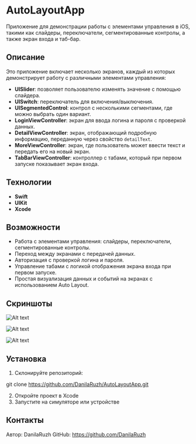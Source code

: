 # AutoLayoutApp

Приложение для демонстрации работы с элементами управления в iOS, такими как слайдеры, переключатели, сегментированные контролы, а также экран входа и таб-бар.

## Описание

Это приложение включает несколько экранов, каждый из которых демонстрирует работу с различными элементами управления:

- **UISlider**: позволяет пользователю изменять значение с помощью слайдера.
- **UISwitch**: переключатель для включения/выключения.
- **UISegmentedControl**: контрол с несколькими сегментами, где можно выбрать один вариант.
- **LoginViewController**: экран для ввода логина и пароля с проверкой данных.
- **DetailViewController**: экран, отображающий подробную информацию, переданную через свойство `detailText`.
- **MoreViewController**: экран, где пользователь может ввести текст и передать его на новый экран.
- **TabBarViewController**: контроллер с табами, который при первом запуске показывает экран входа.

## Технологии

- **Swift**
- **UIKit**
- **Xcode**

## Возможности

- Работа с элементами управления: слайдеры, переключатели, сегментированные контролы.
- Переход между экранами с передачей данных.
- Авторизация с проверкой логина и пароля.
- Управление табами с логикой отображения экрана входа при первом запуске.
- Простая визуализация данных и событий на экранах с использованием Auto Layout.

## Скриншоты

![Alt text](AutoLayout/Screen_1.png)

![Alt text](AutoLayout/Screen_2.png)

![Alt text](AutoLayout/Screen_3.png)

## Установка

1.	Склонируйте репозиторий:
   
git clone https://github.com/DanilaRuzh/AutoLayoutApp.git

2. Откройте проект в Xcode
3. Запустите на симуляторе или устройстве

## Контакты

Автор: DanilaRuzh GitHub: https://github.com/DanilaRuzh
